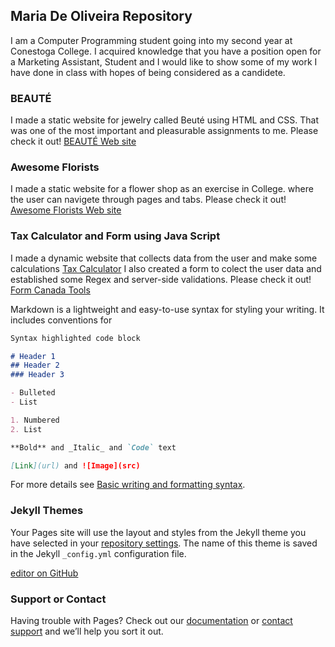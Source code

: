 ##  Maria De Oliveira Repository 

I am a Computer Programming student going into my second year at Conestoga College. I acquired knowledge that you have a position open for a Marketing Assistant, Student  and I would like to show some of my work I have done in class with hopes of being considered as a candidete.    

### BEAUTÉ

I made a static website for jewelry called Beuté using HTML and CSS. That was one of the most important and pleasurable assignments to me. Please check it out! [BEAUTÉ Web site ](https://mariawaleskaoliver.github.io/skyline/)


### Awesome Florists 

I made a static website for a flower shop as an exercise in College. where the user can navigete through pages and tabs. Please check it out! [Awesome Florists Web site]( https://mariawaleskaoliver.github.io/Awesomeflorists/)

### Tax Calculator and Form using Java Script 

I made a dynamic website that collects data from the user and make some calculations [Tax Calculator]( https://mariawaleskaoliver.github.io/java3/) I also created a form to colect the user data and established some Regex and server-side validations. Please check it out! [Form Canada Tools]( https://mariawaleskaoliver.github.io/java2/)


Markdown is a lightweight and easy-to-use syntax for styling your writing. It includes conventions for

```markdown
Syntax highlighted code block

# Header 1
## Header 2
### Header 3

- Bulleted
- List

1. Numbered
2. List

**Bold** and _Italic_ and `Code` text

[Link](url) and ![Image](src)
```

For more details see [Basic writing and formatting syntax](https://docs.github.com/en/github/writing-on-github/getting-started-with-writing-and-formatting-on-github/basic-writing-and-formatting-syntax).

### Jekyll Themes

Your Pages site will use the layout and styles from the Jekyll theme you have selected in your [repository settings](https://github.com/MariaWaleskaOliver/SkylineRepository-/settings/pages). The name of this theme is saved in the Jekyll `_config.yml` configuration file.

[editor on GitHub](https://github.com/MariaWaleskaOliver/SkylineRepository-/edit/gh-pages/index.md) 

### Support or Contact

Having trouble with Pages? Check out our [documentation](https://docs.github.com/categories/github-pages-basics/) or [contact support](https://support.github.com/contact) and we’ll help you sort it out.
